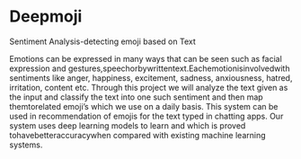 # Deepmoji
Sentiment Analysis-detecting emoji based on Text

Emotions can be expressed in many ways that can be seen such as facial              expression and gestures,speechorbywrittentext.Eachemotionisinvolvedwith             sentiments like anger, happiness, excitement, sadness, anxiousness, hatred,        irritation, content etc. Through this project we will analyze the text given as the              input and classify the text into one such sentiment and then map themtorelated               emoji’s which we use on a daily basis. This system can be used in              recommendation of emojis for the text typed in chatting apps. Our system uses             deep learning models to learn and which is proved tohavebetteraccuracywhen              compared with existing machine learning systems.   
 
